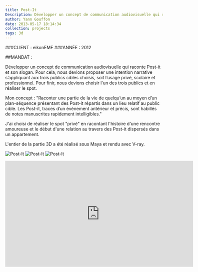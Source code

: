 ```yaml
---
title: Post-It
Description: Développer un concept de communication audiovisuelle qui raconte Post-it et son slogan.
author: Yann Gouffon
date: 2013-05-17 18:14:34
collection: projects
tags: 3d
---
```


###CLIENT : eikonEMF
###ANNÉE : 2012

##MANDAT :

Développer un concept de communication audiovisuelle qui raconte Post-it et son slogan. Pour cela, nous devions proposer une intention narrative s’appliquant aux trois publics cibles choisis, soit l’usage privé, scolaire et professionnel. Pour finir, nous devions choisir l'un des trois publics et en réaliser le spot.

Mon concept : "Raconter une partie de la vie de quelqu’un au moyen d’un plan-séquence présentant des Post-it répartis dans un lieu relatif au public cible. Les Post-it, traces d’un événement antérieur et précis, sont habillés de notes manuscrites rapidement intelligibles."

J'ai choisi de réaliser le spot "privé" en racontant l'histoire d'une rencontre amoureuse et le début d'une relation au travers des Post-it dispersés dans un appartement.

L'entier de la partie 3D a été réalisé sous Maya et rendu avec V-ray. 

![Post-It](http://staging.yago.io/content/images/postit01.jpg.jpg)
![Post-It](http://staging.yago.io/content/images/postit02.jpg.jpg)
![Post-It](http://staging.yago.io/content/images/postit03.jpg.jpg)

<iframe width="601" height="338" frameborder="0" allowfullscreen="" mozallowfullscreen="" webkitallowfullscreen="" src="http://player.vimeo.com/video/39616915?title=0&amp;byline=0&amp;portrait=0&amp;color=2d95e3"></iframe>
